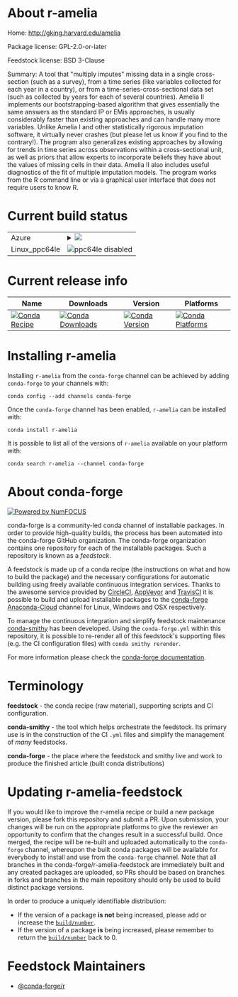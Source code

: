 About r-amelia
==============

Home: http://gking.harvard.edu/amelia

Package license: GPL-2.0-or-later

Feedstock license: BSD 3-Clause

Summary: A tool that "multiply imputes" missing data in a single cross-section (such as a survey), from a time series (like variables collected for each year in a country), or from a time-series-cross-sectional data set (such as collected by years for each of several countries). Amelia II implements our bootstrapping-based algorithm that gives essentially the same answers as the standard IP or EMis approaches, is usually considerably faster than existing approaches and can handle many more variables.  Unlike Amelia I and other statistically rigorous imputation software, it virtually never crashes (but please let us know if you find to the contrary!).  The program also generalizes existing approaches by allowing for trends in time series across observations within a cross-sectional unit, as well as priors that allow experts to incorporate beliefs they have about the values of missing cells in their data.  Amelia II also includes useful diagnostics of the fit of multiple imputation models.  The program works from the R command line or via a graphical user interface that does not require users to know R.



Current build status
====================


<table>
    
  <tr>
    <td>Azure</td>
    <td>
      <details>
        <summary>
          <a href="https://dev.azure.com/conda-forge/feedstock-builds/_build/latest?definitionId=9894&branchName=master">
            <img src="https://dev.azure.com/conda-forge/feedstock-builds/_apis/build/status/r-amelia-feedstock?branchName=master">
          </a>
        </summary>
        <table>
          <thead><tr><th>Variant</th><th>Status</th></tr></thead>
          <tbody><tr>
              <td>linux_r_base3.6target_platformlinux-64</td>
              <td>
                <a href="https://dev.azure.com/conda-forge/feedstock-builds/_build/latest?definitionId=9894&branchName=master">
                  <img src="https://dev.azure.com/conda-forge/feedstock-builds/_apis/build/status/r-amelia-feedstock?branchName=master&jobName=linux&configuration=linux_r_base3.6target_platformlinux-64" alt="variant">
                </a>
              </td>
            </tr><tr>
              <td>linux_r_base4.0target_platformlinux-64</td>
              <td>
                <a href="https://dev.azure.com/conda-forge/feedstock-builds/_build/latest?definitionId=9894&branchName=master">
                  <img src="https://dev.azure.com/conda-forge/feedstock-builds/_apis/build/status/r-amelia-feedstock?branchName=master&jobName=linux&configuration=linux_r_base4.0target_platformlinux-64" alt="variant">
                </a>
              </td>
            </tr><tr>
              <td>osx_r_base3.6target_platformosx-64</td>
              <td>
                <a href="https://dev.azure.com/conda-forge/feedstock-builds/_build/latest?definitionId=9894&branchName=master">
                  <img src="https://dev.azure.com/conda-forge/feedstock-builds/_apis/build/status/r-amelia-feedstock?branchName=master&jobName=osx&configuration=osx_r_base3.6target_platformosx-64" alt="variant">
                </a>
              </td>
            </tr><tr>
              <td>osx_r_base4.0target_platformosx-64</td>
              <td>
                <a href="https://dev.azure.com/conda-forge/feedstock-builds/_build/latest?definitionId=9894&branchName=master">
                  <img src="https://dev.azure.com/conda-forge/feedstock-builds/_apis/build/status/r-amelia-feedstock?branchName=master&jobName=osx&configuration=osx_r_base4.0target_platformosx-64" alt="variant">
                </a>
              </td>
            </tr><tr>
              <td>win_r_base3.6target_platformwin-64</td>
              <td>
                <a href="https://dev.azure.com/conda-forge/feedstock-builds/_build/latest?definitionId=9894&branchName=master">
                  <img src="https://dev.azure.com/conda-forge/feedstock-builds/_apis/build/status/r-amelia-feedstock?branchName=master&jobName=win&configuration=win_r_base3.6target_platformwin-64" alt="variant">
                </a>
              </td>
            </tr><tr>
              <td>win_r_base4.0target_platformwin-64</td>
              <td>
                <a href="https://dev.azure.com/conda-forge/feedstock-builds/_build/latest?definitionId=9894&branchName=master">
                  <img src="https://dev.azure.com/conda-forge/feedstock-builds/_apis/build/status/r-amelia-feedstock?branchName=master&jobName=win&configuration=win_r_base4.0target_platformwin-64" alt="variant">
                </a>
              </td>
            </tr>
          </tbody>
        </table>
      </details>
    </td>
  </tr>
  <tr>
    <td>Linux_ppc64le</td>
    <td>
      <img src="https://img.shields.io/badge/ppc64le-disabled-lightgrey.svg" alt="ppc64le disabled">
    </td>
  </tr>
</table>

Current release info
====================

| Name | Downloads | Version | Platforms |
| --- | --- | --- | --- |
| [![Conda Recipe](https://img.shields.io/badge/recipe-r--amelia-green.svg)](https://anaconda.org/conda-forge/r-amelia) | [![Conda Downloads](https://img.shields.io/conda/dn/conda-forge/r-amelia.svg)](https://anaconda.org/conda-forge/r-amelia) | [![Conda Version](https://img.shields.io/conda/vn/conda-forge/r-amelia.svg)](https://anaconda.org/conda-forge/r-amelia) | [![Conda Platforms](https://img.shields.io/conda/pn/conda-forge/r-amelia.svg)](https://anaconda.org/conda-forge/r-amelia) |

Installing r-amelia
===================

Installing `r-amelia` from the `conda-forge` channel can be achieved by adding `conda-forge` to your channels with:

```
conda config --add channels conda-forge
```

Once the `conda-forge` channel has been enabled, `r-amelia` can be installed with:

```
conda install r-amelia
```

It is possible to list all of the versions of `r-amelia` available on your platform with:

```
conda search r-amelia --channel conda-forge
```


About conda-forge
=================

[![Powered by NumFOCUS](https://img.shields.io/badge/powered%20by-NumFOCUS-orange.svg?style=flat&colorA=E1523D&colorB=007D8A)](http://numfocus.org)

conda-forge is a community-led conda channel of installable packages.
In order to provide high-quality builds, the process has been automated into the
conda-forge GitHub organization. The conda-forge organization contains one repository
for each of the installable packages. Such a repository is known as a *feedstock*.

A feedstock is made up of a conda recipe (the instructions on what and how to build
the package) and the necessary configurations for automatic building using freely
available continuous integration services. Thanks to the awesome service provided by
[CircleCI](https://circleci.com/), [AppVeyor](https://www.appveyor.com/)
and [TravisCI](https://travis-ci.com/) it is possible to build and upload installable
packages to the [conda-forge](https://anaconda.org/conda-forge)
[Anaconda-Cloud](https://anaconda.org/) channel for Linux, Windows and OSX respectively.

To manage the continuous integration and simplify feedstock maintenance
[conda-smithy](https://github.com/conda-forge/conda-smithy) has been developed.
Using the ``conda-forge.yml`` within this repository, it is possible to re-render all of
this feedstock's supporting files (e.g. the CI configuration files) with ``conda smithy rerender``.

For more information please check the [conda-forge documentation](https://conda-forge.org/docs/).

Terminology
===========

**feedstock** - the conda recipe (raw material), supporting scripts and CI configuration.

**conda-smithy** - the tool which helps orchestrate the feedstock.
                   Its primary use is in the construction of the CI ``.yml`` files
                   and simplify the management of *many* feedstocks.

**conda-forge** - the place where the feedstock and smithy live and work to
                  produce the finished article (built conda distributions)


Updating r-amelia-feedstock
===========================

If you would like to improve the r-amelia recipe or build a new
package version, please fork this repository and submit a PR. Upon submission,
your changes will be run on the appropriate platforms to give the reviewer an
opportunity to confirm that the changes result in a successful build. Once
merged, the recipe will be re-built and uploaded automatically to the
`conda-forge` channel, whereupon the built conda packages will be available for
everybody to install and use from the `conda-forge` channel.
Note that all branches in the conda-forge/r-amelia-feedstock are
immediately built and any created packages are uploaded, so PRs should be based
on branches in forks and branches in the main repository should only be used to
build distinct package versions.

In order to produce a uniquely identifiable distribution:
 * If the version of a package **is not** being increased, please add or increase
   the [``build/number``](https://conda.io/docs/user-guide/tasks/build-packages/define-metadata.html#build-number-and-string).
 * If the version of a package **is** being increased, please remember to return
   the [``build/number``](https://conda.io/docs/user-guide/tasks/build-packages/define-metadata.html#build-number-and-string)
   back to 0.

Feedstock Maintainers
=====================

* [@conda-forge/r](https://github.com/conda-forge/r/)

